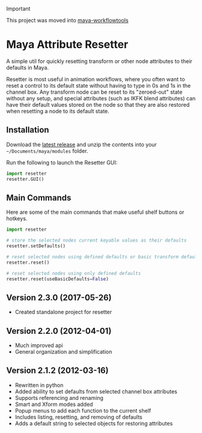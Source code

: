 > [!IMPORTANT]
> This project was moved into [maya-workflowtools](https://github.com/bohdon/maya-workflowtools)

# Maya Attribute Resetter

A simple util for quickly resetting transform or other node attributes to their defaults in Maya.

Resetter is most useful in animation workflows, where you often want to reset a control to its default state without having to type in 0s and 1s in the channel box. Any transform node can be reset to its "zeroed-out" state without any setup, and special attributes (such as IKFK blend attributes) can have their default values stored on the node so that they are also restored when resetting a node to its default state.


## Installation

Download the [latest release](https://github.com/bohdon/maya-resetter/releases/latest) and unzip the contents into your `~/Documents/maya/modules` folder.

Run the following to launch the Resetter GUI:

```python
import resetter
resetter.GUI()
```

## Main Commands

Here are some of the main commands that make useful shelf buttons or hotkeys.

```python
import resetter

# store the selected nodes current keyable values as their defaults
resetter.setDefaults()

# reset selected nodes using defined defaults or basic transform defaults
resetter.reset()

# reset selected nodes using only defined defaults
resetter.reset(useBasicDefaults=False)
```


## Version 2.3.0 (2017-05-26)
- Created standalone project for resetter

## Version 2.2.0 (2012-04-01)
- Much improved api
- General organization and simplification

## Version 2.1.2 (2012-03-16)
- Rewritten in python
- Added ability to set defaults from selected channel box attributes
- Supports referencing and renaming
- Smart and Xform modes added
- Popup menus to add each function to the current shelf
- Includes listing, resetting, and removing of defaults
- Adds a default string to selected objects for restoring attributes
